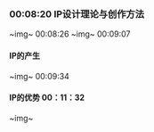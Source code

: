 ### 00:08:20 IP设计理论与创作方法
~img~ 00:08:26 
~img~ 00:09:07
#### IP的产生
~img~ 00:09:34
#### IP的优势 00：11：32
~img~ 
